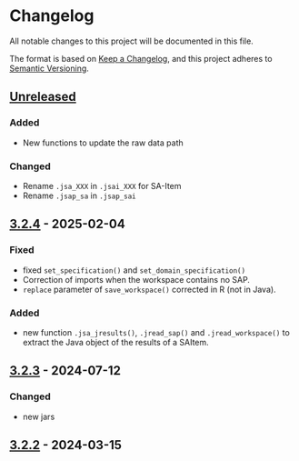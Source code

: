 # Changelog

All notable changes to this project will be documented in this file.

The format is based on [Keep a Changelog](https://keepachangelog.com/en/1.1.0/), and this project adheres
to [Semantic Versioning](https://semver.org/spec/v2.0.0.html).

## [Unreleased]

### Added

* New functions to update the raw data path

### Changed

* Rename `.jsa_XXX` in `.jsai_XXX` for SA-Item
* Rename `.jsap_sa` in `.jsap_sai`


## [3.2.4] - 2025-02-04

### Fixed

* fixed `set_specification()` and `set_domain_specification()`
* Correction of imports when the workspace contains no SAP.
* `replace` parameter of `save_workspace()` corrected in R (not in Java).

### Added

* new function `.jsa_jresults()`, `.jread_sap()` and `.jread_workspace()` to  extract the Java object of the results of a SAItem.


## [3.2.3] - 2024-07-12

### Changed

* new jars


## [3.2.2] - 2024-03-15

[Unreleased]: https://github.com/rjdverse/rjd3workspace/compare/v3.2.4...HEAD
[3.2.4]: https://github.com/rjdverse/rjd3workspace/compare/v3.2.3...v3.2.4
[3.2.3]: https://github.com/rjdverse/rjd3workspace/compare/v3.2.2...v3.2.3
[3.2.2]: https://github.com/rjdverse/rjd3workspace/releases/tag/v3.2.2
